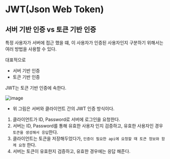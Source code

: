 
# JWT(Json Web Token)

  
  ## 서버 기반 인증 vs 토큰 기반 인증
  
  특정 사용자가 서버에 접근 했을 떄, 이 사용자가 인증된 사용자인지 구분하기 위해서는 여러 방법을 사용할 수 있다.
  
  대표적으로
  
  - 서버 기반 인증
  - 토큰 기반 인증

  JWT는 토큰 기반 인증에 속한다.

  ![image](https://img1.daumcdn.net/thumb/R1280x0/?scode=mtistory2&fname=https%3A%2F%2Fblog.kakaocdn.net%2Fdn%2FbguaA1%2Fbtq6RHmor9l%2FC31oMkkgTWTdW79nrakP1K%2Fimg.png)
  
  - 위 그림은 서버와 클라이언트 간의 JWT 인증 방식이다.

  1. 클라이언트가 ID, Password로 서버에 로그인을 요청한다.
  2. 서버는 ID, Password를 통해 유효한 사용자 인지 검증하고, 유효한 사용자인 경우 `토큰을 생성해서 응답`한다.
  3. 클라이언트는 토큰을 저장해두었다가, `인증이 필요한 api에 요청할 때 토큰 정보와 함께 요청` 한다.
  4. 서버는 토큰이 유효한지 검증하고, 유효한 경우에는 응답 해준다.
